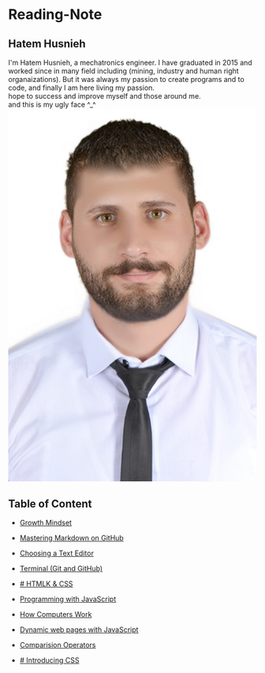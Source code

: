# Reading-Note
## Hatem Husnieh  
I'm Hatem Husnieh, a mechatronics engineer. I have graduated in 2015 and worked since in many field including (mining, industry and human right organaizations). But it was always my passion to create programs and to code, and finally I am here living my passion.  
hope to success and improve myself and those around me.  
and this is my ugly face ^_^
![Me !!!](mini-ProPic.jpeg)  

## Table of Content
* [Growth Mindset](https://hatemhusnieh.github.io/Reading-Note/read0)  

* [Mastering Markdown on GitHub](https://hatemhusnieh.github.io/Reading-Note/read01)  

* [Choosing a Text Editor](https://hatemhusnieh.github.io/Reading-Note/read02)  

* [Terminal (Git and GitHub)](https://hatemhusnieh.github.io/Reading-Note/read03)  

* [# HTMLK & CSS](https://hatemhusnieh.github.io/Reading-Note/read04)  

* [Programming with JavaScript  ](https://hatemhusnieh.github.io/Reading-Note/Programming%20with%20JavaScript)  

* [How Computers Work](https://hatemhusnieh.github.io/Reading-Note/How-Computers-Work)  

* [Dynamic web pages with JavaScript](https://hatemhusnieh.github.io/Reading-Note/Daynamic.web.pages)  

* [Comparision Operators](https://hatemhusnieh.github.io/Reading-Note/Comparision-Operators)  

* [# Introducing CSS ](https://hatemhusnieh.github.io/Reading-Note/CSS)  
